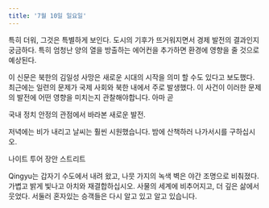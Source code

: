 ```yaml
---
title: '7월 10일 일요일'
---
```

특히 더워, 그것은 특별하게 보인다. 도시의 기후가 뜨거워지면서 경제 발전의 결과인지 궁금하다. 특히 엄청난 양의 열을 방출하는 에어컨을 추가하면 환경에 영향을 줄 것으로 예상된다.

이 신문은 북한의 김일성 사망은 새로운 시대의 시작을 의미 할 수도 있다고 보도했다. 최근에는 일련의 문제가 국제 사회와 북한 내에서 주로 발생했다. 이 사건이 이러한 문제의 발전에 어떤 영향을 미치는지 관찰해야합니다. 아마 곧

국내 정치 안정의 관점에서 바라본 새로운 발전.

저녁에는 비가 내리고 날씨는 훨씬 시원했습니다. 밤에 산책하러 나가서시를 구하십시오.

나이트 투어 장안 스트리트

Qingyu는 갑자기 수도에서 내려 왔고, 나뭇 가지의 녹색 벽은 야간 조명으로 비춰졌다. 가볍고 밝게 빛나고 아치와 재결합하십시오. 사물의 세계에 비추어지고, 더 깊은 삶에서 웃었다. 서둘러 혼자있는 승객들은 다시 알고 있고 알고 있습니다.

